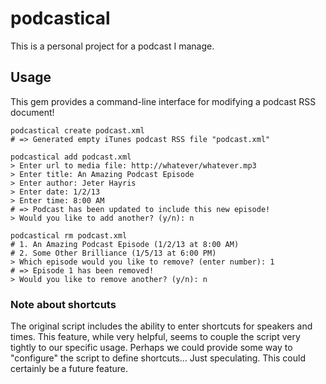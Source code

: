 podcastical
===========

This is a personal project for a podcast I manage.

Usage
-----

This gem provides a command-line interface for modifying a podcast RSS document!

    podcastical create podcast.xml
    # => Generated empty iTunes podcast RSS file "podcast.xml"

    podcastical add podcast.xml
    > Enter url to media file: http://whatever/whatever.mp3
    > Enter title: An Amazing Podcast Episode
    > Enter author: Jeter Hayris
    > Enter date: 1/2/13
    > Enter time: 8:00 AM
    # => Podcast has been updated to include this new episode!
    > Would you like to add another? (y/n): n

    podcastical rm podcast.xml
    # 1. An Amazing Podcast Episode (1/2/13 at 8:00 AM)
    # 2. Some Other Brilliance (1/5/13 at 6:00 PM)
    > Which episode would you like to remove? (enter number): 1
    # => Episode 1 has been removed!
    > Would you like to remove another? (y/n): n

### Note about shortcuts

The original script includes the ability to enter shortcuts for speakers and
times. This feature, while very helpful, seems to couple the script very tightly
to our specific usage. Perhaps we could provide some way to "configure" the
script to define shortcuts... Just speculating. This could certainly be a future
feature.
